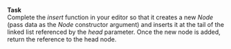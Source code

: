
**Task**	<br>
Complete the *insert* function in your editor so that it creates a new *Node* (pass data as the *Node* constructor argument) and inserts it at the tail of the linked list referenced by the $head$ parameter. Once the new node is added, return the reference to the head node. 	
